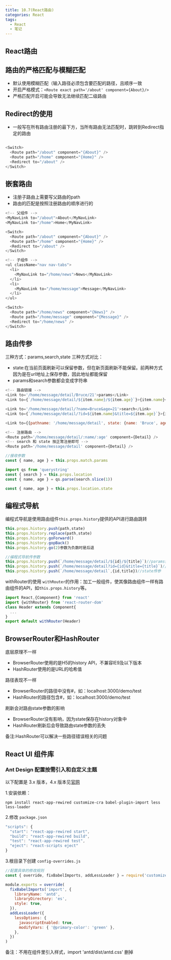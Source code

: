 ```yaml
---
title: 10.7(React路由)
categories: React
tags:
  - React
  - 笔记
---
```


## **React路由**

## **路由的严格匹配与模糊匹配**

- 默认使用模糊匹配（输入路径必须包含要匹配的路径，且顺序一致
- 开启严格模式：`<Route exact path='/about' component={About}/>`
- 严格匹配开启可能会导致无法继续匹配二级路由

## Redirect的使用

- 一般写在所有路由注册的最下方，当所有路由无法匹配时，跳转到Redirect指定的路由

```js

<Switch>
  <Route path="/about" component="{About}" />
  <Route path="/home" component="{Home}" />
  <Redirect to="/about" />
</Switch>
```

## **嵌套路由**

- 注册子路由上需要写父路由的path
- 路由的匹配是按照注册路由的顺序进行的
  
```js
<!-- 父组件 -->
<MyNavLink to="/about">About</MyNavLink>
<MyNavLink to="/home">Home</MyNavLink>

<Switch>
  <Route path="/about" component="{About}" />
  <Route path="/home" component="{Home}" />
  <Redirect to="/about" />
</Switch>
```

```js
<!-- 子组件 -->
<ul className="nav nav-tabs">
  <li>
    <MyNavLink to="/home/news">News</MyNavLink>
  </li>
  <li>
    <MyNavLink to="/home/message">Message</MyNavLink>
  </li>
</ul>

<Switch>
  <Route path="/home/news" component="{News}" />
  <Route path="/home/message" component="{Message}" />
  <Redirect to="/home/news" />
</Switch>
```

## **路由传参**

三种方式：params,search,state
三种方式对比：

- state:在当前页面刷新可以保留参数，但在新页面刷新不能保留。前两种方式因为是在url地址上保存参数，因此地址都能保留
- params和search参数都会变成字符串
  
```js
<!-- 路由链接 -->
<Link to='/home/message/detail/Bruce/21'>params</Link>
<Link to={`/home/message/detail/${item.name}/${item.age}`}>{item.name}</Link>

<Link to='/home/message/detail/?name=Bruce&age=21'>search</Link>
<Link to={`/home/message/detail/?id=${item.name}&title=${item.age}`}>{item.name}</Link>

<Link to={{pathname: '/home/message/detail', state: {name: 'Bruce', age: 21}}}>state</Link>

<!-- 注册路由 -->
<Route path='/home/message/detail/:name/:age' component={Detail} />
<!-- search 和 state 按正常注册即可 -->
<Route path='/home/message/detail' component={Detail} />
```

```js
//接收参数
const { name, age } = this.props.match.params

import qs from 'querystring'
const { search } = this.props.location
const { name, age } = qs.parse(search.slice(1))

const { name, age } = this.props.location.state
```

## 编程式导航

编程式导航是使用路由组件`this.props.history`提供的API进行路由跳转

```js
this.props.history.push(path,state)
this.props.history.replace(path,state)
this.props.history.goForward()
this.props.history.gopBack()
this.props.history.go(2)参数为负数时是后退
```

```js
//编程式导航传参数
this.props.history.push(`/home/message/detail/${id}/${title}`)//params传参
this.props.history.push(`/home/message/detail?id={id}&title={title}`)//search传参
this.props.history.push(`/home/message/detail`,{id,title})//state传参
```

withRouter的使用
`withRouter`的作用：加工一般组件，使其像路由组件一样有路由组件的API，如`this.props.history`等。

```js
import React,{Component} from 'react'
import {withRouter} from 'react-router-dom'
class Header extends Component{
  ...
}
export default withRouter(Header)
```

## BrowserRouter和HashRouter

底层原理不一样

- BrowserRouter使用的是H5的history API，不兼容IE9及以下版本
- HashRouter使用的是URL的哈希值

路径表现不一样

- BrowserRouter的路径中没有#，如：localhost:3000/demo/test
- HashRouter的路径包含#，如：localhost:3000/demo/test

刷新会对路由state参数的影响

- BrowserRouter没有影响，因为state保存在history对象中
- HashRouter刷新后会导致路由state参数的丢失

备注:HashRouter可以解决一些路径错误相关的问题

## React UI 组件库

### Ant Design 配置按需引入和自定义主题

以下配置是 3.x 版本，4.x 版本见[官网](https://3x.ant.design/index-cn)

1.安装依赖：

```git
npm install react-app-rewired customize-cra babel-plugin-import less less-loader
```

2.修改 `package.json`

```js
"scripts": {
  "start": "react-app-rewired start",
  "build": "react-app-rewired build",
  "test": "react-app-rewired test",
  "eject": "react-scripts eject"
}
```

3.根目录下创建 `config-overrides.js`

```js
//配置具体的修改规则
const { override, fixBabelImports, addLessLoader } = require('customize-cra')

module.exports = override(
  fixBabelImports('import', {
    libraryName: 'antd',
    libraryDirectory: 'es',
    style: true,
  }),
  addLessLoader({
    lessOptions: {
      javascriptEnabled: true,
      modifyVars: { '@primary-color': 'green' },
    },
  })
)
```

备注：不用在组件里引入样式，import 'antd/dist/antd.css' 删掉
